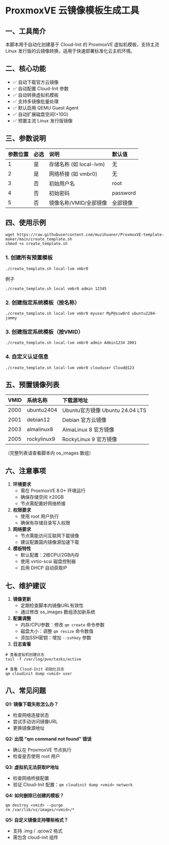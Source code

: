 # ProxmoxVE 云镜像模板生成工具
## 一、工具简介

本脚本用于自动化创建基于 Cloud-Init 的 ProxmoxVE 虚拟机模板，支持主流 Linux 发行版的云镜像转换，适用于快速部署标准化云主机环境。

## 二、核心功能

- ✅ 自动下载官方云镜像
- ✅ 自动配置 Cloud-Init 参数
- ✅ 自动转换虚拟机模板
- ✅ 支持多镜像批量处理
- ✅ 默认启用 QEMU Guest Agent
- ✅ 自动扩展磁盘空间(+10G)
- ✅ 预置主流 Linux 发行版镜像

## 三、参数说明

| 参数位置 | 必选 | 说明                    | 默认值   |
| :------- | :--- | :---------------------- | :------- |
| 1        | 是   | 存储名称 (如 local-lvm) | 无       |
| 2        | 是   | 网络桥接 (如 vmbr0)     | 无       |
| 3        | 否   | 初始用户名              | root     |
| 4        | 否   | 初始密码                | password |
| 5        | 否   | 镜像名称/VMID/全部镜像  | 全部镜像 |

## 四、使用示例
```
wget https://raw.githubusercontent.com/muzihuaner/ProxmoxVE-template-maker/main/create_template.sh
chmod +x create_template.sh
```
### 1. 创建所有预置模板

```
./create_template.sh local-lvm vmbr0
```
例子
```
./create_template.sh local vmbr0 admin 12345
```
### 2. 创建指定系统模板（按名称）

```
./create_template.sh local-lvm vmbr0 myuser MyP@ssw0rd ubuntu2204-jammy
```

### 3. 创建指定系统模板（按VMID）

```
./create_template.sh local-lvm vmbr0 admin Admin1234 2001
```

### 4. 自定义认证信息

```
./create_template.sh local-lvm vmbr0 clouduser Cloud@123
```

## 五、预置镜像列表

| VMID | 系统名称          | 下载源地址                      |
| :--- | :---------------- | :------------------------------ |
| 2000 | ubuntu2404        | Ubuntu官方镜像 Ubuntu 24.04 LTS |
| 2001 | debian12           | Debian 官方云镜像               |
| 2003 | almalinux8        | AlmaLinux 8 官方镜像            |
| 2005 | rockylinux9       | RockyLinux 9 官方镜像           |

（完整列表请查看脚本内 os_images 数组）

## 六、注意事项

1. **环境要求**
   - 需在 ProxmoxVE 8.0+ 环境运行
   - 确保存储空间 ≥20GB
   - 节点需配置好网络桥接
2. **权限要求**
   - 使用 root 用户执行
   - 确保有存储目录写入权限
3. **网络要求**
   - 节点需能访问互联网下载镜像
   - 建议配置国内镜像源加速下载
4. **模板特性**
   - 默认配置：2核CPU/2GB内存
   - 使用 virtio-scsi 磁盘控制器
   - 启用 DHCP 自动获取IP

## 七、维护建议

1. **镜像更新**
   - 定期检查脚本内镜像URL有效性
   - 通过修改 os_images 数组添加新系统
2. **配置调整**
   - 内存/CPU参数：修改 `qm create` 命令参数
   - 磁盘大小：调整 `qm resize` 命令数值
   - 添加SSH密钥：增加 `--sshkey` 参数
3. **日志查看**

```
# 查看虚拟机创建日志
tail -f /var/log/pve/tasks/active

# 查看 Cloud-Init 初始化日志
qm cloudinit dump <vmid> user
```

## 八、常见问题

**Q1: 镜像下载失败怎么办？**

- 检查网络连接状态
- 尝试手动访问镜像URL
- 更换镜像源地址

**Q2: 出现 "qm command not found" 错误**

- 确认在 ProxmoxVE 节点执行
- 检查是否使用 root 用户

**Q3: 虚拟机无法获取IP地址**

- 检查网络桥接配置
- 验证 Cloud-Init 配置：`qm cloudinit dump <vmid> network`

**Q4: 如何删除已创建的模板？**

```
qm destroy <vmid> --purge
rm /var/lib/vz/images/<vmid>/*
```

**Q5: 自定义镜像支持哪些格式？**

- 支持 .img / .qcow2 格式
- 需包含 cloud-init 组件
